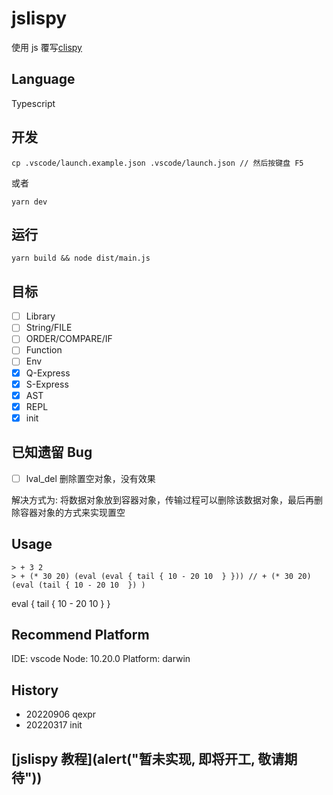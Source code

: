 # jslispy

使用 js 覆写[clispy](https://github.com/akerdi/buildyourownlisp)

## Language

Typescript

## 开发

    cp .vscode/launch.example.json .vscode/launch.json // 然后按键盘 F5

或者

    yarn dev

## 运行

    yarn build && node dist/main.js

## 目标

- [ ] Library
- [ ] String/FILE
- [ ] ORDER/COMPARE/IF
- [ ] Function
- [ ] Env
- [x] Q-Express
- [x] S-Express
- [x] AST
- [x] REPL
- [x] init

## 已知遗留 Bug

- [ ] lval_del 删除置空对象，没有效果

解决方式为: 将数据对象放到容器对象，传输过程可以删除该数据对象，最后再删除容器对象的方式来实现置空

## Usage

    > + 3 2
    > + (* 30 20) (eval (eval { tail { 10 - 20 10  } })) // + (* 30 20) (eval (tail { 10 - 20 10  }) )

eval { tail { 10 - 20 10 } }

## Recommend Platform

IDE: vscode
Node: 10.20.0
Platform: darwin

## History

- 20220906 qexpr
- 20220317 init

## [jslispy 教程](alert("暂未实现, 即将开工, 敬请期待"))
